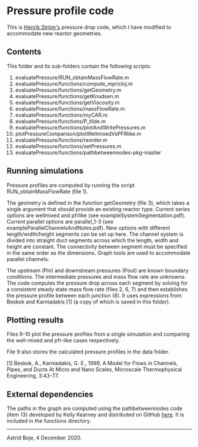 # Pressure profile code 

This is [Henrik Str&ouml;m's](https://www.chalmers.se/en/staff/Pages/henrik-strom.aspx) pressure drop code, which I have modified to accommodate new reactor geometries. 

## Contents

This folder and its sub-folders contain the following scripts:
1. evaluatePressure/RUN_obtainMassFlowRate.m
2. evaluatePressure/functions/compute_mprickij.m
3. evaluatePressure/functions/getGeometry.m
4. evaluatePressure/functions/getKnudsen.m
5. evaluatePressure/functions/getViscosity.m
6. evaluatePressure/functions/massFlowRate.m
7. evaluatePressure/functions/myCAR.m
8. evaluatePressure/functions/P_tilde.m
9. evaluatePressure/functions/plotAndWritePressures.m
10. plotPressureComparison/plotWellmixedVsPFRlike.m
11. evaluatePressure/functions/reorder.m
12. evaluatePressure/functions/setPressures.m
13. evaluatePressure/functions/pathbetweennodes-pkg-master

## Running simulations

Pressure profiles are computed by running the script RUN_obtainMassFlowRate (file 1). 

The geometry is defined in the function getGeometry (file 3), which takes a single argument that should provide an existing reactor type. Current series options are wellmixed and pfrlike (see exampleSystemSegmentation.pdf). Current parallel options are parallel_1-3 (see exampleParallelChannelsAndNotes.pdf). New options with different length/width/height segments can be set up here. The channel system is divided into straight duct segments across which the length, width and height are constant. The connectivity between segment must be specified in the same order as the dimensions. Graph tools are used to accommodate parallel channels.  

The upstream (Pin) and downstream pressures (Pout) are known boundary conditions. The intermediate pressures and mass flow rate are unknowns. The code computes the pressure drop across each segment by solving for a consistent steady state mass flow rate (files 2, 6, 7) and then establishes the pressure profile between each junction (8). It uses expressions from Beskok and Karniadakis [1] (a copy of which is saved in this folder). 

## Plotting results

Files 9-10 plot the pressure profiles from a single simulation and comparing the well-mixed and pfr-like cases respectively. 

File 9 also stores the calculated pressure profiles in the data folder. 

[1] Beskok, A., Karniadakis, G. E., 1999, A Model for Flows in Channels, Pipes, and Ducts At Micro and Nano Scales, Microscale Thermophysical Engineering, 3:43-77. 

## External dependencies

The paths in the graph are computed using the pathbetweennodes code (item 13) developed by Kelly Kearney and distributed on GitHub [here](https://github.com/kakearney/pathbetweennodes-pkg). It is included in the functions directory. 

---

Astrid Boje, 4 December 2020.
